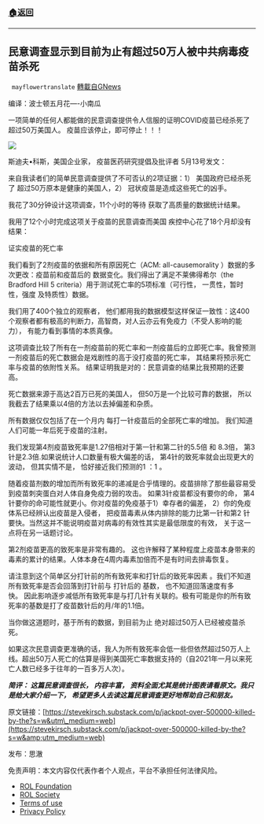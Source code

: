 ###  [:house:返回](README.md)
---


## 民意调查显示到目前为止有超过50万人被中共病毒疫苗杀死
` mayflowertranslate` [轉載自GNews](https://gnews.org/zh-hans/2535832/)

编译：波士顿五月花—-小南瓜
 
一项简单的任何人都能做的民意调查提供令人信服的证明COVID疫苗已经杀死了超过50万美国人。 疫苗应该停止，即可停止！！！
 
![](https://assets.gnews.org/wp-content/uploads/2022/05/9E3D98EF-8D19-4761-B1A0-11D080D74537.jpeg)
 
斯迪夫•科斯，美国企业家， 疫苗医药研究提倡及批评者 5月13号发文：
 
来自我读者们的简单民意调查提供了不可否认的2项证据：1） 美国政府已经杀死了 超过50万原本是健康的美国人，2） 冠状疫苗是造成这些死亡的凶手。
 
我花了30分钟设计这项调查，11个小时的等待 获取了高质量的数据统计结果。
 
我用了12个小时完成这项关于疫苗的民意调查而美国 疾控中心花了18个月却没有结果：
 
证实疫苗的死亡率
 
我们看到了2剂疫苗的依据和所有原因死亡（ACM: all-causemorality ）数据的多次更改：疫苗前和疫苗后的 数据变化。我们得出了满足不莱佛得希尔（the Bradford Hill 5 criteria）用于测试死亡率的5项标准（可行性， 一贯性，暂时性，强度 及特质性）数据。
 
我们用了400个独立的观察者， 他们都用我的数据模型这样保证一致性：这400个观察者都有极高的判断力，高智商，对人云亦云有免疫力（不受人影响的能力）， 有能力看到事情的本质真像。
 
这项调查比较了所有在一剂疫苗前的死亡率和一剂疫苗后的立即死亡率。我曾预测一剂疫苗后的死亡数据会是戏剧性的高于没打疫苗的死亡率， 其结果将预示死亡率与疫苗的依附性关系。 结果证明我是对的：民意调查的结果比我预期的还要高。
 
死亡数据来源于高达2百万已死的美国人， 但50万是一个比较可靠的数据， 所以我截去了结果乘以4倍的方法以去掉偏差和杂质。
 
所有数据仅仅包括了在一个月内 每打一针疫苗后的全部死亡率的增加。 我们知道人们可能一年后死于疫苗的注射。
 
我们发现第4剂疫苗致死率是1.27倍相对于第一针和第二针的5.5倍 和 8.3倍， 第3针是2.3倍.如果说统计人口数量有极大偏差的话， 第4针的致死率就会出现更大的波动， 但其实情不是， 恰好接近我们预测的1 ：1 。
 
随着疫苗剂数的增加而所有致死率的递减是合乎情理的。疫苗排除了那些最容易受到疫苗刺突蛋白对人体自身免疫力弱的攻击。 如果3针疫苗都没有要你的命， 第4针要你的命可能性就更小。你对疫苗的免疫基于1）幸存者的偏差， 2）你的免疫体系已经辨认出疫苗是入侵者， 把疫苗毒素从体内排除的能力比第一针和第2 针要快。当然这并不能说明疫苗对病毒的有效性其实是最低限度的有效， 关于这一点将在另一话题讨论。
 
第2剂疫苗更高的致死率是非常有趣的。 这也许解释了某种程度上疫苗本身带来的毒素的累计的结果。人体本身在4周内毒素加倍而不是有时间去排毒恢复。
 
请注意到这个简单区分打针前的所有致死率和打针后的致死率因素 。我们不知道所有致死率是否会回落到打针前与 打针后的 基数， 也不知道回落速度有多快。 因此影响逐步减低所有致死率是与打几针有关联的。极有可能是你的所有致死率的基数是打了疫苗数针后的月/年的1.1倍。
 
当你做这道题时，基于所有的数据，到目前为止 绝对超过50万人已经被疫苗杀死。
 
如果这次民意调查更准确的话，我人为所有致死率会低一些但依然超过50万人上线。超出50万人死亡的估算是得到美国死亡率数据支持的（自2021年一月以来死亡人数已经多于往年的一百多万人次）。
 
***简评： 这篇民意调查很长， 内容丰富， 资料全面尤其是统计图表请看原文。我只是给大家介绍一下， 希望更多人去读这篇民意调查更好地帮助自己和朋友。***
 
原文链接：[https://stevekirsch.substack.com/p/jackpot-over-500000-killed-by-the?s=w&utm\_medium=web](https://stevekirsch.substack.com/p/jackpot-over-500000-killed-by-the?s=w&amp;utm_medium=web)
 
发布：思澈

免责声明：本文内容仅代表作者个人观点，平台不承担任何法律风险。
  
- [ROL Foundation](https://rolfoundation.org/)
- [ROL Society](https://rolsociety.org/)
- [Terms of use](https://gnews.org/terms-of-use-3/)
- [Privacy Policy](https://gnews.org/privacy-policy/)

